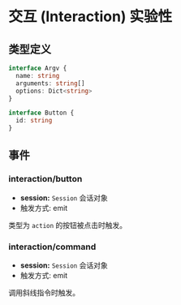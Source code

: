 # 交互 (Interaction) <badge type="warning">实验性</badge>

## 类型定义

```ts
interface Argv {
  name: string
  arguments: string[]
  options: Dict<string>
}

interface Button {
  id: string
}
```

## 事件

### interaction/button

- **session:** `Session` 会话对象
- 触发方式: emit

类型为 `action` 的按钮被点击时触发。

### interaction/command

- **session:** `Session` 会话对象
- 触发方式: emit

调用斜线指令时触发。
